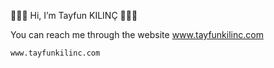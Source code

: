 👋👋👋  Hi, I’m Tayfun KILINÇ 👋👋👋

You can reach me through the website www.tayfunkilinc.com

```
www.tayfunkilinc.com
```
